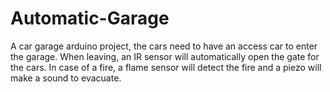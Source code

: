 # Automatic-Garage
A car garage arduino project, the cars need to have an access car to enter the garage. When leaving, an IR sensor will automatically open the gate for the cars. In case of a fire, a flame sensor will detect the fire and a piezo will make a sound to evacuate. 

